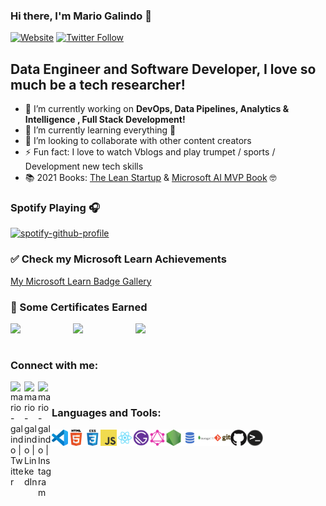 ### Hi there, I'm Mario Galindo 👋

[![Website](https://img.shields.io/github/followers/mario-galindo?color=GREEN&label=FOLLOW%20ME%3AMARIO-GALINDO&logo=github&style=for-the-badge)](https://github.com/mario-galindo)
[![Twitter Follow](https://img.shields.io/twitter/follow/marioga94?color=1DA1F2&logo=twitter&style=for-the-badge)](https://twitter.com/intent/follow?original_referer=https%3A%2F%2Fgithub.com%2FcodeSTACKr&screen_name=marioga94)

## Data Engineer and Software Developer, I love so much be a tech researcher!

- 🔭 I’m currently working on **DevOps, Data Pipelines, Analytics & Intelligence , Full Stack Development!**
- 🌱 I’m currently learning everything 🤣
- 👯 I’m looking to collaborate with other content creators
- ⚡ Fun fact: I love to watch Vblogs and play trumpet / sports / Development new tech skills
- 📚 2021 Books: [The Lean Startup][TheLeanStartup] & [Microsoft AI MVP Book][MicrosoftAIMVPBook] 🤓

### Spotify Playing 🎧
[![spotify-github-profile](https://spotify-github-profile.vercel.app/api/view?uid=marioga_lindo&cover_image=true&theme=novatorem)](https://github.com/kittinan/spotify-github-profile)

### ✅ Check my Microsoft Learn Achievements 
[My Microsoft Learn Badge Gallery](https://docs.microsoft.com/en-us/users/mario-galindo/achievements)

### 🥇 Some Certificates Earned 

<img align="left" src="https://raw.github.com/mario-galindo/mario-galindo/master/azure-fundamentals-600x600.png" width="100" /></td>
 <img align="left" src="https://raw.github.com/mario-galindo/mario-galindo/master/azure-data-fundamentals-600x600.png" width="100" /></td>
 <img align="left" src="https://raw.github.com/mario-galindo/mario-galindo/master/azure-data-engineer-associate-600x600.png" width="100" /></td>

<br />
<br />


### Connect with me:

[<img align="left" alt="mario-galindo | Twitter" width="22px" src="https://cdn.jsdelivr.net/npm/simple-icons@v3/icons/twitter.svg" />][twitter]
[<img align="left" alt="mario-galindo | LinkedIn" width="22px" src="https://cdn.jsdelivr.net/npm/simple-icons@v3/icons/linkedin.svg" />][linkedin]
[<img align="left" alt="mario-galindo | Instagram" width="22px" src="https://cdn.jsdelivr.net/npm/simple-icons@v3/icons/instagram.svg" />][instagram]

<br />

### Languages and Tools:

[<img align="left" alt="Visual Studio Code" width="26px" src="https://raw.githubusercontent.com/github/explore/80688e429a7d4ef2fca1e82350fe8e3517d3494d/topics/visual-studio-code/visual-studio-code.png" />][webdevplaylist]
[<img align="left" alt="HTML5" width="26px" src="https://raw.githubusercontent.com/github/explore/80688e429a7d4ef2fca1e82350fe8e3517d3494d/topics/html/html.png" />][webdevplaylist]
[<img align="left" alt="CSS3" width="26px" src="https://raw.githubusercontent.com/github/explore/80688e429a7d4ef2fca1e82350fe8e3517d3494d/topics/css/css.png" />][cssplaylist]
[<img align="left" alt="JavaScript" width="26px" src="https://raw.githubusercontent.com/github/explore/80688e429a7d4ef2fca1e82350fe8e3517d3494d/topics/javascript/javascript.png" />][jsplaylist]
[<img align="left" alt="React" width="26px" src="https://raw.githubusercontent.com/github/explore/80688e429a7d4ef2fca1e82350fe8e3517d3494d/topics/react/react.png" />][reactplaylist]
[<img align="left" alt="Gatsby" width="26px" src="https://raw.githubusercontent.com/github/explore/e94815998e4e0713912fed477a1f346ec04c3da2/topics/gatsby/gatsby.png" />][webdevplaylist]
[<img align="left" alt="GraphQL" width="26px" src="https://raw.githubusercontent.com/github/explore/80688e429a7d4ef2fca1e82350fe8e3517d3494d/topics/graphql/graphql.png" />][webdevplaylist]
[<img align="left" alt="Node.js" width="26px" src="https://raw.githubusercontent.com/github/explore/80688e429a7d4ef2fca1e82350fe8e3517d3494d/topics/nodejs/nodejs.png" />][webdevplaylist]
[<img align="left" alt="SQL" width="26px" src="https://raw.githubusercontent.com/github/explore/80688e429a7d4ef2fca1e82350fe8e3517d3494d/topics/sql/sql.png" />][webdevplaylist]
[<img align="left" alt="MongoDB" width="26px" src="https://raw.githubusercontent.com/github/explore/80688e429a7d4ef2fca1e82350fe8e3517d3494d/topics/mongodb/mongodb.png" />][webdevplaylist]
[<img align="left" alt="Git" width="26px" src="https://raw.githubusercontent.com/github/explore/80688e429a7d4ef2fca1e82350fe8e3517d3494d/topics/git/git.png" />][webdevplaylist]
[<img align="left" alt="GitHub" width="26px" src="https://raw.githubusercontent.com/github/explore/78df643247d429f6cc873026c0622819ad797942/topics/github/github.png" />][webdevplaylist]
[<img align="left" alt="Terminal" width="26px" src="https://raw.githubusercontent.com/github/explore/80688e429a7d4ef2fca1e82350fe8e3517d3494d/topics/terminal/terminal.png" />][webdevplaylist]

<br />
<br />

[website]: https://www.developersindustry.com/
[personalwebsite]:https://www.mario-galindo.com/
[twitter]: https://twitter.com/marioga94
[youtube]: https://youtube.com/FkCmgrimBqK7SBiygr0C-A
[instagram]: https://instagram.com/marioga94
[linkedin]: https://linkedin.com/in/mario-galindo
[webdevplaylist]: https://www.youtube.com/playlist?list=PLkwxH9e_vrAJ0WbEsFA9W3I1W-g_BTsbt
[jsplaylist]: https://www.youtube.com/playlist?list=PLkwxH9e_vrALRJKu7wfXby3MKeflhTu6B
[cssplaylist]: https://www.youtube.com/playlist?list=PLkwxH9e_vrALSdvZuEh6gqQdmDoDIoqz4
[reactplaylist]: https://www.youtube.com/playlist?list=PLkwxH9e_vrAK4TdffpxKY3QGyHCpxFcQ0

[TheLeanStartup]:https://www.amazon.com/gp/product/0670921602/ref=ppx_yo_dt_b_asin_title_o02_s00?ie=UTF8&psc=1
[MicrosoftAIMVPBook]:https://www.amazon.com/gp/product/1676417982/ref=ppx_yo_dt_b_asin_title_o03_s00?ie=UTF8&psc=1
